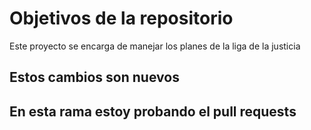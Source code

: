 # Objetivos de la repositorio

Este proyecto se encarga de manejar los planes de la liga de la justicia


## Estos cambios son nuevos 
## En esta rama estoy probando el pull requests
